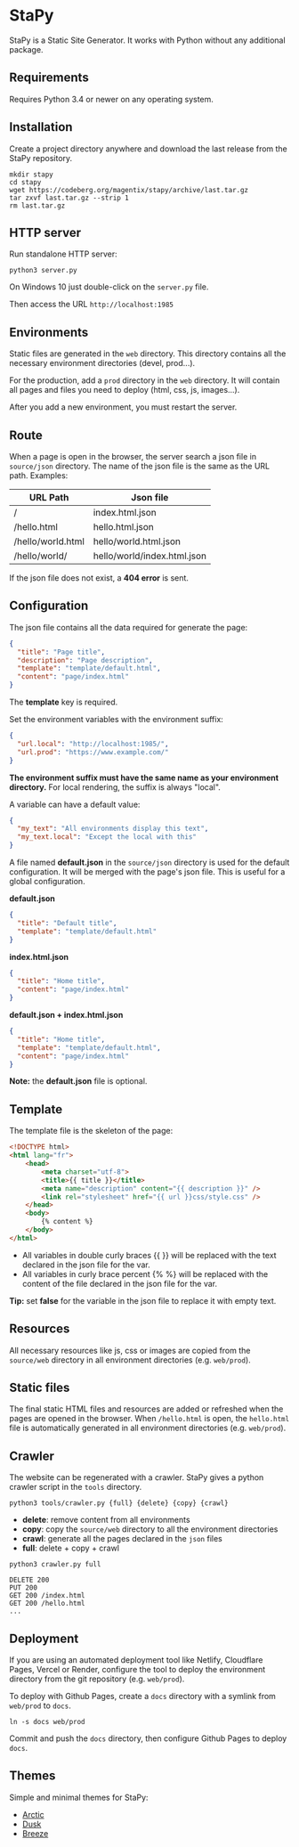 # StaPy

StaPy is a Static Site Generator. It works with Python without any additional package.

## Requirements

Requires Python 3.4 or newer on any operating system.

## Installation

Create a project directory anywhere and download the last release from the StaPy repository.

```shell
mkdir stapy
cd stapy
wget https://codeberg.org/magentix/stapy/archive/last.tar.gz
tar zxvf last.tar.gz --strip 1
rm last.tar.gz
```

## HTTP server

Run standalone HTTP server:

```shell
python3 server.py
```

On Windows 10 just double-click on the `server.py` file.

Then access the URL `http://localhost:1985`

## Environments

Static files are generated in the `web` directory. This directory contains all the necessary environment directories (devel, prod...).

For the production, add a `prod` directory in the `web` directory. It will contain all pages and files you need to deploy (html, css, js, images...).

After you add a new environment, you must restart the server.

## Route

When a page is open in the browser, the server search a json file in `source/json` directory. The name of the json file is the same as the URL path. Examples:

| URL Path          | Json file                   |
| ----------------- | --------------------------- |
| /                 | index.html.json             |
| /hello.html       | hello.html.json             |
| /hello/world.html | hello/world.html.json       |
| /hello/world/     | hello/world/index.html.json |

If the json file does not exist, a **404 error** is sent.

## Configuration

The json file contains all the data required for generate the page:

```json
{
  "title": "Page title",
  "description": "Page description",
  "template": "template/default.html",
  "content": "page/index.html"
}
```

The **template** key is required.

Set the environment variables with the environment suffix:

```json
{
  "url.local": "http://localhost:1985/",
  "url.prod": "https://www.example.com/"
}
```

**The environment suffix must have the same name as your environment directory.** For local rendering, the suffix is always "local".

A variable can have a default value:

```json
{
  "my_text": "All environments display this text",
  "my_text.local": "Except the local with this"
}
```

A file named **default.json** in the `source/json` directory is used for the default configuration. It will be merged with the page's json file. This is useful for a global configuration.

**default.json**
```json
{
  "title": "Default title",
  "template": "template/default.html"
}
```

**index.html.json**
```json
{
  "title": "Home title",
  "content": "page/index.html"
}
```

**default.json + index.html.json**
```json
{
  "title": "Home title",
  "template": "template/default.html",
  "content": "page/index.html"
}
```

**Note:** the **default.json** file is optional.

## Template

The template file is the skeleton of the page:

```html
<!DOCTYPE html>
<html lang="fr">
    <head>
        <meta charset="utf-8">
        <title>{{ title }}</title>
        <meta name="description" content="{{ description }}" />
        <link rel="stylesheet" href="{{ url }}css/style.css" />
    </head>
    <body>
        {% content %}
    </body>
</html>
```

* All variables in double curly braces {{ }} will be replaced with the text declared in the json file for the var.
* All variables in curly brace percent {% %} will be replaced with the content of the file declared in the json file for the var.

**Tip:** set **false** for the variable in the json file to replace it with empty text.

## Resources

All necessary resources like js, css or images are copied from the `source/web` directory in all environment directories (e.g. `web/prod`).

## Static files

The final static HTML files and resources are added or refreshed when the pages are opened in the browser. When `/hello.html` is open, the `hello.html` file is automatically generated in all environment directories (e.g. `web/prod`).

## Crawler

The website can be regenerated with a crawler. StaPy gives a python crawler script in the `tools` directory.

```
python3 tools/crawler.py {full} {delete} {copy} {crawl}
```

* **delete**: remove content from all environments
* **copy**: copy the `source/web` directory to all the environment directories
* **crawl**: generate all the pages declared in the `json` files
* **full**: delete + copy + crawl

```
python3 crawler.py full

DELETE 200
PUT 200
GET 200 /index.html
GET 200 /hello.html
...
```

## Deployment

If you are using an automated deployment tool like Netlify, Cloudflare Pages, Vercel or Render, configure the tool to deploy the environment directory from the git repository (e.g. `web/prod`).

To deploy with Github Pages, create a `docs` directory with a symlink from `web/prod` to `docs`.

```
ln -s docs web/prod
```

Commit and push the `docs` directory, then configure Github Pages to deploy `docs`.

## Themes

Simple and minimal themes for StaPy:

* [Arctic](https://www.stapy.net/themes/arctic/)
* [Dusk](https://www.stapy.net/themes/dusk/)
* [Breeze](https://www.stapy.net/themes/breeze/)